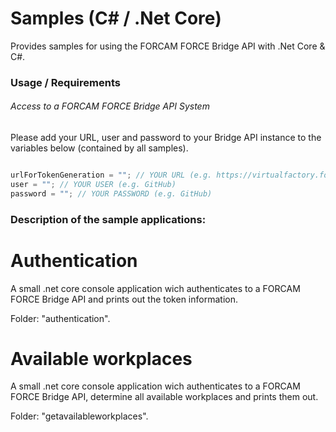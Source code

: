# Samples (C# / .Net Core)

Provides samples for using the FORCAM FORCE Bridge API with .Net Core & C#.

### Usage / Requirements

###### Access to a FORCAM FORCE Bridge API System

Please add your URL, user and password to your Bridge API instance to the variables below (contained by all samples).

```csharp

urlForTokenGeneration = ""; // YOUR URL (e.g. https://virtualfactory.force.eco:24443/ffwebservices/)
user = ""; // YOUR USER (e.g. GitHub)
password = ""; // YOUR PASSWORD (e.g. GitHub)

```

### Description of the sample applications:

# Authentication

A small .net core console application wich authenticates to a FORCAM FORCE Bridge API and prints out the token information.

Folder: "authentication".

# Available workplaces

A small .net core console application wich authenticates to a FORCAM FORCE Bridge API, determine all available workplaces and prints them out.

Folder: "getavailableworkplaces".
